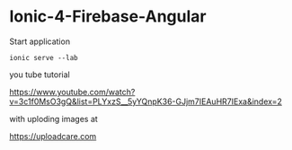 # Ionic-4-Firebase-Angular

Start application

<code>ionic serve --lab</code>

you tube tutorial 

https://www.youtube.com/watch?v=3c1f0MsO3gQ&list=PLYxzS__5yYQnpK36-GJjm7IEAuHR7IExa&index=2

with uploding images at 

https://uploadcare.com

